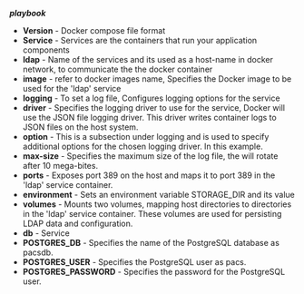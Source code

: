 **_playbook_**

- **Version**   - Docker compose file format
- **Service**   - Services are the containers that run your application components
- **ldap**   -  Name of the services and its used as a host-name in docker network, to communicate the the docker container 
- **image**  - refer to docker images name, Specifies the Docker image to be used for the 'ldap' service
- **logging**  - To set a log file, Configures logging options for the service
- **driver**  - Specifies the logging driver to use for the service, Docker will use the JSON file logging driver. This driver writes container logs to JSON files on the host system.
- **option**  - This is a subsection under logging and is used to specify additional options for the chosen logging driver. In this example.
- **max-size**  -  Specifies the maximum size of the log file, the will rotate after 10 mega-bites.
- **ports**  - Exposes port 389 on the host and maps it to port 389 in the 'ldap' service container.
- **environment**  -  Sets an environment variable STORAGE_DIR and its value 
- **volumes**  -  Mounts two volumes, mapping host directories to directories in the 'ldap' service container. These volumes are used for persisting LDAP data and configuration.
- **db**  - Service 
- **POSTGRES_DB** -  Specifies the name of the PostgreSQL database as pacsdb.
- **POSTGRES_USER**  - Specifies the PostgreSQL user as pacs.
- **POSTGRES_PASSWORD**  - Specifies the password for the PostgreSQL user.

